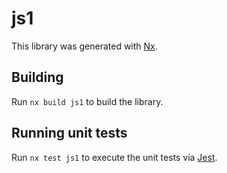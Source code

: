 # js1

This library was generated with [Nx](https://nx.dev).

## Building

Run `nx build js1` to build the library.

## Running unit tests

Run `nx test js1` to execute the unit tests via [Jest](https://jestjs.io).
